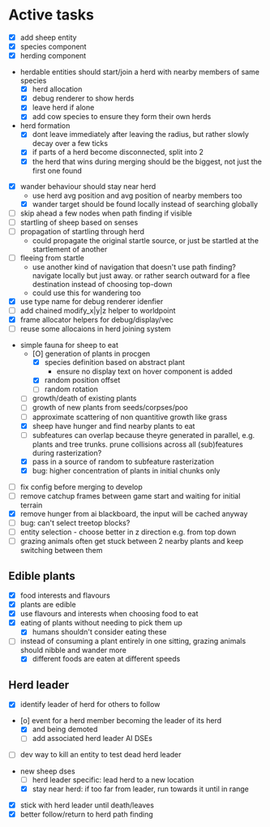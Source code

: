# Active tasks

* [X] add sheep entity
* [X] species component
* [X] herding component
*  herdable entities should start/join a herd with nearby members of same species
    * [X] herd allocation
    * [X] debug renderer to show herds
    * [X] leave herd if alone
    * [X] add cow species to ensure they form their own herds
* herd formation
    * [X] dont leave immediately after leaving the radius, but rather slowly decay over a few ticks
    * [X] if parts of a herd become disconnected, split into 2
    * [X] the herd that wins during merging should be the biggest, not just the first one found
* [X] wander behaviour should stay near herd
    * use herd avg position and avg position of nearby members too
    * [X] wander target should be found locally instead of searching globally
* [ ] skip ahead a few nodes when path finding if visible
* [ ] startling of sheep based on senses
* [ ] propagation of startling through herd
    * could propagate the original startle source, or just be startled at the startlement of another
* [ ] fleeing from startle
    * use another kind of navigation that doesn't use path finding? navigate locally but just away.
        or rather search outward for a flee destination instead of choosing top-down
    * could use this for wandering too
* [X] use type name for debug renderer idenfier
* [ ] add chained modify_x|y|z helper to worldpoint
* [X] frame allocator helpers for debug/display/vec
* [ ] reuse some allocaions in herd joining system
* simple fauna for sheep to eat
    * [O] generation of plants in procgen
        * [X] species definition based on abstract plant
            * ensure no display text on hover component is added
        * [X] random position offset
        * [ ] random rotation
    * [ ] growth/death of existing plants
    * [ ] growth of new plants from seeds/corpses/poo
    * [ ] approximate scattering of non quantitive growth like grass
    * [X] sheep have hunger and find nearby plants to eat
    * [ ] subfeatures can overlap because theyre generated in parallel, e.g. plants and tree trunks.
        prune collisions across all (sub)features during rasterization?
    * [X] pass in a source of random to subfeature rasterization
    * [X] bug: higher concentration of plants in initial chunks only
* [ ] fix config before merging to develop
* [ ] remove catchup frames between game start and waiting for initial terrain
* [X] remove hunger from ai blackboard, the input will be cached anyway
* [ ] bug: can't select treetop blocks?
* [ ] entity selection - choose better in z direction e.g. from top down
* [ ] grazing animals often get stuck between 2 nearby plants and keep switching between them

## Edible plants
* [X] food interests and flavours
* [X] plants are edible
* [X] use flavours and interests when choosing food to eat
* [X] eating of plants without needing to pick them up
    * [X] humans shouldn't consider eating these
* [ ] instead of consuming a plant entirely in one sitting, grazing animals should nibble and
    wander more
    * [X] different foods are eaten at different speeds

## Herd leader
* [X] identify leader of herd for others to follow
* [o] event for a herd member becoming the leader of its herd
    * [X] and being demoted
    * [ ] add associated herd leader AI DSEs
* [ ] dev way to kill an entity to test dead herd leader
* new sheep dses
    * [ ] herd leader specific: lead herd to a new location
    * [X] stay near herd: if too far from leader, run towards it until in range
* [X] stick with herd leader until death/leaves
* [X] better follow/return to herd path finding
